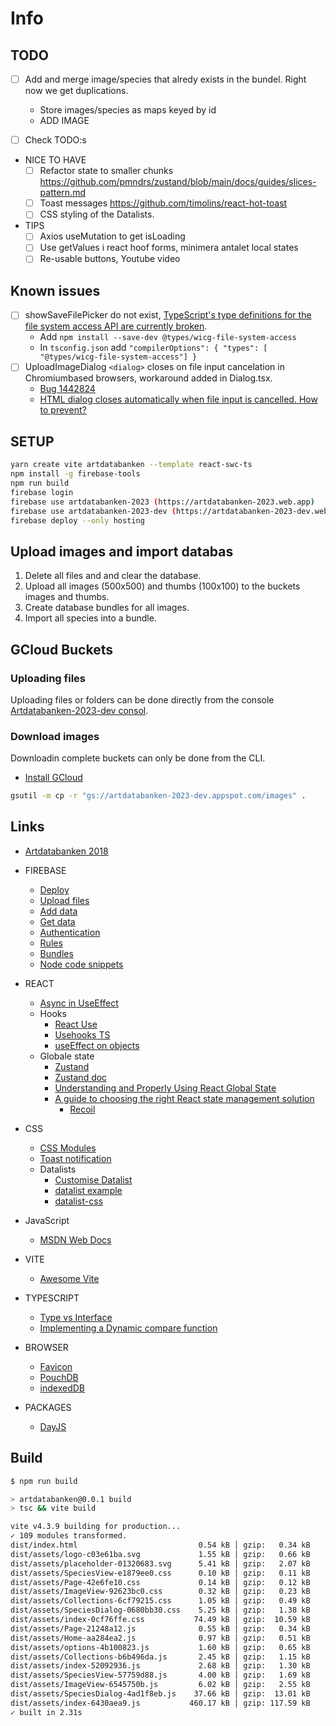 # Info

## TODO

- [ ] Add and merge image/species that alredy exists in the bundel. Right now we get duplications.
  - Store images/species as maps keyed by id
  - ADD IMAGE

- [ ] Check TODO:s
- NICE TO HAVE
  - [ ] Refactor state to smaller chunks https://github.com/pmndrs/zustand/blob/main/docs/guides/slices-pattern.md
  - [ ] Toast messages https://github.com/timolins/react-hot-toast
  - [ ] CSS styling of the Datalists.
- TIPS
  - [ ] Axios useMutation to get isLoading
  - [ ] Use getValues i react hoof forms, minimera antalet local states
  - [ ] Re-usable buttons, Youtube video

## Known issues

- [ ] showSaveFilePicker do not exist, [TypeScript's type definitions for the file system access API are currently broken](https://github.com/microsoft/vscode/issues/141908).
  - Add `npm install --save-dev @types/wicg-file-system-access`
  - In `tsconfig.json` add `"compilerOptions": { "types": [ "@types/wicg-file-system-access"] }`
- [ ] UploadImageDialog `<dialog>` closes on file input cancelation in Chromiumbased browsers, workaround added in Dialog.tsx.
  - [Bug 1442824](https://bugs.chromium.org/p/chromium/issues/detail?id=1442824)
  - [HTML dialog closes automatically when file input is cancelled. How to prevent?](https://stackoverflow.com/questions/76400460/html-dialog-closes-automatically-when-file-input-is-cancelled-how-to-prevent)

## SETUP

```sh
yarn create vite artdatabanken --template react-swc-ts
npm install -g firebase-tools
npm run build
firebase login
firebase use artdatabanken-2023 (https://artdatabanken-2023.web.app)
firebase use artdatabanken-2023-dev (https://artdatabanken-2023-dev.web.app)
firebase deploy --only hosting
```

## Upload images and import databas

1. Delete all files and and clear the database.
2. Upload all images (500x500) and thumbs (100x100) to the buckets images and thumbs.
3. Create database bundles for all images.
4. Import all species into a bundle.

## GCloud Buckets

### Uploading files

Uploading files or folders can be done directly from the console [Artdatabanken-2023-dev consol](<https://console.cloud.google.com/storage/browser/artdatabanken-2023-dev.appspot.com?project=artdatabanken-2023-dev&pageState=(%22StorageObjectListTable%22:(%22f%22:%22%255B%255D%22))&prefix=&forceOnObjectsSortingFiltering=false>).

### Download images

Downloadin complete buckets can only be done from the CLI.

- [Install GCloud](https://cloud.google.com/storage/docs/discover-object-storage-gcloud)

```sh
gsutil -m cp -r "gs://artdatabanken-2023-dev.appspot.com/images" .
```

## Links

- [Artdatabanken 2018](https://artdatabanken.firebaseapp.com/generator)

- FIREBASE

  - [Deploy](https://vitejs.dev/guide/static-deploy.html#google-firebase)
  - [Upload files](https://firebase.google.com/docs/storage/web/upload-files)
  - [Add data](https://firebase.google.com/docs/firestore/manage-data/add-data)
  - [Get data](https://firebase.google.com/docs/firestore/query-data/get-data)
  - [Authentication](https://firebase.google.com/docs/auth/web/google-signin)
  - [Rules](https://firebase.google.com/docs/rules/basics)
  - [Bundles](https://firebase.google.com/docs/firestore/bundles)
  - [Node code snippets](https://github.com/firebase/snippets-node/blob/HEAD/firestore/main/index.js)

- REACT

  - [Async in UseEffect](https://devtrium.com/posts/async-functions-useeffect)
  - Hooks
    - [React Use](https://github.com/streamich/react-use)
    - [Usehooks TS](https://usehooks-ts.com/)
    - [useEffect on objects](https://dev.to/hey_yogini/useeffect-dependency-array-and-object-comparison-45el)
  - Globale state
    - [Zustand](https://github.com/pmndrs/zustand)
    - [Zustand doc](https://docs.pmnd.rs/zustand/migrations/migrating-to-v4)
    - [Understanding and Properly Using React Global State](https://clerk.com/blog/understanding-and-properly-using-react-global-state?utm_source=www.google.com&utm_medium=referral&utm_campaign=none)
    - [A guide to choosing the right React state management solution](https://blog.logrocket.com/guide-choosing-right-react-state-management-solution/)
      - [Recoil](https://recoiljs.org/)

- CSS

  - [CSS Modules](https://www.javascriptstuff.com/css-modules-by-example/)
  - [Toast notification](https://www.codingnepalweb.com/toast-notification-html-css-javascript/)
  - Datalists
    - [Customise Datalist](https://dev.to/siddev/customise-datalist-45p0)
    - [datalist example](https://codepen.io/SitePoint/pen/JjbXrvE)
    - [datalist-css](https://github.com/craigbuckler/datalist-css)

- JavaScript

  - [MSDN Web Docs](https://developer.mozilla.org/en-US/docs/Web/JavaScript/Reference/Global_Objects/Array)

- VITE

  - [Awesome Vite](https://github.com/vitejs/awesome-vite)

- TYPESCRIPT

  - [Type vs Interface](https://blog.logrocket.com/types-vs-interfaces-typescript/)
  - [Implementing a Dynamic compare function](https://reacthustle.com/blog/typescript-sort-array-of-objects-by-property)

- BROWSER

  - [Favicon](https://medium.com/swlh/are-you-using-svg-favicons-yet-a-guide-for-modern-browsers-836a6aace3df)
  - [PouchDB](https://github.com/pouchdb/pouchdb)
  - [indexedDB](https://github.com/dexie/Dexie.js)

- PACKAGES

  - [DayJS](https://github.com/iamkun/dayjs)

## Build

```sh
$ npm run build

> artdatabanken@0.0.1 build
> tsc && vite build

vite v4.3.9 building for production...
✓ 109 modules transformed.
dist/index.html                           0.54 kB │ gzip:   0.34 kB
dist/assets/logo-c03e61ba.svg             1.55 kB │ gzip:   0.66 kB
dist/assets/placeholder-01320683.svg      5.41 kB │ gzip:   2.07 kB
dist/assets/SpeciesView-e1879ee0.css      0.10 kB │ gzip:   0.11 kB
dist/assets/Page-42e6fe10.css             0.14 kB │ gzip:   0.12 kB
dist/assets/ImageView-92623bc0.css        0.32 kB │ gzip:   0.23 kB
dist/assets/Collections-6cf79215.css      1.05 kB │ gzip:   0.49 kB
dist/assets/SpeciesDialog-0680bb30.css    5.25 kB │ gzip:   1.38 kB
dist/assets/index-0cf76ffe.css           74.49 kB │ gzip:  10.59 kB
dist/assets/Page-21248a12.js              0.55 kB │ gzip:   0.34 kB
dist/assets/Home-aa284ea2.js              0.97 kB │ gzip:   0.51 kB
dist/assets/options-4b100823.js           1.60 kB │ gzip:   0.65 kB
dist/assets/Collections-b6b496da.js       2.45 kB │ gzip:   1.15 kB
dist/assets/index-52092936.js             2.68 kB │ gzip:   1.30 kB
dist/assets/SpeciesView-57759d88.js       4.00 kB │ gzip:   1.69 kB
dist/assets/ImageView-6545750b.js         6.02 kB │ gzip:   2.55 kB
dist/assets/SpeciesDialog-4ad1f8eb.js    37.66 kB │ gzip:  13.01 kB
dist/assets/index-6430aea9.js           460.17 kB │ gzip: 117.59 kB
✓ built in 2.31s
```
